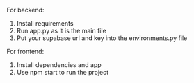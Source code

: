 For backend:
1. Install requirements
2. Run app.py as it is the main file
3. Put your supabase url and key into the environments.py file

For frontend:
1. Install dependencies and app
2. Use npm start to run the project